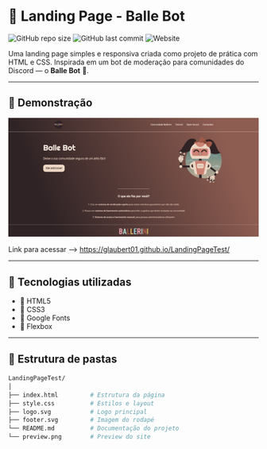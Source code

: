 # 🚀 Landing Page - Balle Bot

![GitHub repo size](https://img.shields.io/github/repo-size/Glaubert01/LandingPageTest)
![GitHub last commit](https://img.shields.io/github/last-commit/Glaubert01/LandingPageTest)
![Website](https://img.shields.io/badge/preview-online-blue)

Uma landing page simples e responsiva criada como projeto de prática com HTML e CSS. Inspirada em um bot de moderação para comunidades do Discord — o **Balle Bot** 🤖.

---

## 📸 Demonstração

![Demonstração do projeto](preview.png)  

Link para acessar --> https://glaubert01.github.io/LandingPageTest/

---

## 🧰 Tecnologias utilizadas

- 🔹 HTML5  
- 🔹 CSS3  
- 🔹 Google Fonts  
- 🔹 Flexbox

---

## 📁 Estrutura de pastas

```bash
LandingPageTest/
│
├── index.html         # Estrutura da página
├── style.css          # Estilos e layout
├── logo.svg           # Logo principal
├── footer.svg         # Imagem do rodapé
└── README.md          # Documentação do projeto
└── preview.png        # Preview do site

